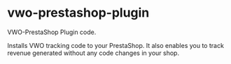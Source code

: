 # vwo-prestashop-plugin

VWO-PrestaShop Plugin code. 

Installs VWO tracking code to your PrestaShop. It also enables you to track revenue generated without any code changes in your shop.
